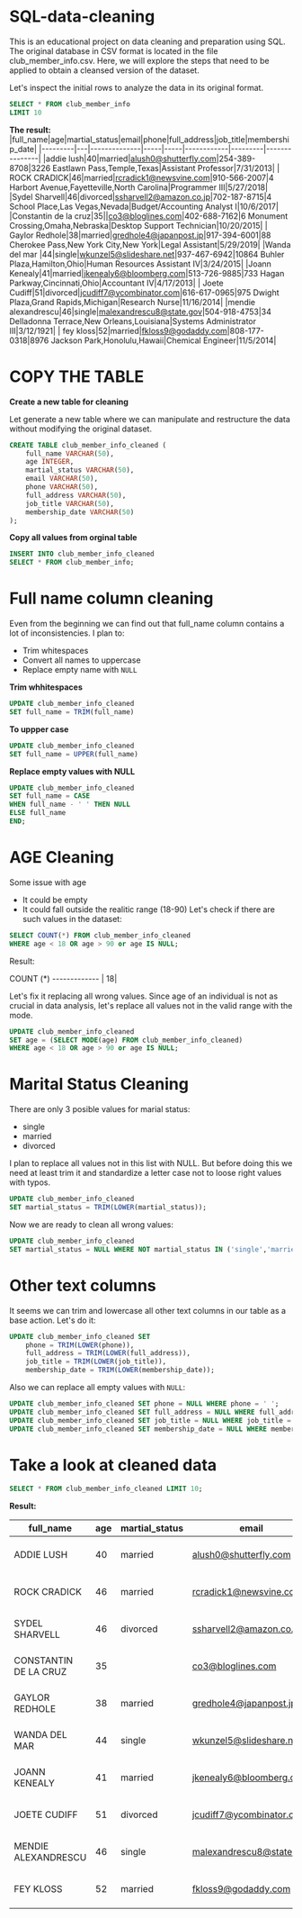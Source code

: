 # SQL-data-cleaning
This is an educational project on data cleaning and preparation using SQL. The original database in CSV format is located in the file club_member_info.csv. Here, we will explore the steps that need to be applied to obtain a cleansed version of the dataset.

Let's inspect the initial rows to analyze the data in its original format.

```SQL
SELECT * FROM club_member_info 
LIMIT 10
```


**The result:**
|full_name|age|martial_status|email|phone|full_address|job_title|membership_date|
|---------|---|--------------|-----|-----|------------|---------|---------------|
|addie lush|40|married|alush0@shutterfly.com|254-389-8708|3226 Eastlawn Pass,Temple,Texas|Assistant Professor|7/31/2013|
|      ROCK CRADICK|46|married|rcradick1@newsvine.com|910-566-2007|4 Harbort Avenue,Fayetteville,North Carolina|Programmer III|5/27/2018|
|Sydel Sharvell|46|divorced|ssharvell2@amazon.co.jp|702-187-8715|4 School Place,Las Vegas,Nevada|Budget/Accounting Analyst I|10/6/2017|
|Constantin de la cruz|35||co3@bloglines.com|402-688-7162|6 Monument Crossing,Omaha,Nebraska|Desktop Support Technician|10/20/2015|
|  Gaylor Redhole|38|married|gredhole4@japanpost.jp|917-394-6001|88 Cherokee Pass,New York City,New York|Legal Assistant|5/29/2019|
|Wanda del mar       |44|single|wkunzel5@slideshare.net|937-467-6942|10864 Buhler Plaza,Hamilton,Ohio|Human Resources Assistant IV|3/24/2015|
|Joann Kenealy|41|married|jkenealy6@bloomberg.com|513-726-9885|733 Hagan Parkway,Cincinnati,Ohio|Accountant IV|4/17/2013|
|   Joete Cudiff|51|divorced|jcudiff7@ycombinator.com|616-617-0965|975 Dwight Plaza,Grand Rapids,Michigan|Research Nurse|11/16/2014|
|mendie alexandrescu|46|single|malexandrescu8@state.gov|504-918-4753|34 Delladonna Terrace,New Orleans,Louisiana|Systems Administrator III|3/12/1921|
| fey kloss|52|married|fkloss9@godaddy.com|808-177-0318|8976 Jackson Park,Honolulu,Hawaii|Chemical Engineer|11/5/2014|

# COPY THE TABLE

**Create a new table for cleaning**

Let generate a new table where we can manipulate and restructure the data without modifying the original dataset.

```SQL
CREATE TABLE club_member_info_cleaned (
	full_name VARCHAR(50),
	age INTEGER,
	martial_status VARCHAR(50),
	email VARCHAR(50),
	phone VARCHAR(50),
	full_address VARCHAR(50),
	job_title VARCHAR(50),
	membership_date VARCHAR(50)
);
```

**Copy all values from orginal table**

```SQL
INSERT INTO club_member_info_cleaned
SELECT * FROM club_member_info;
```
# Full name column cleaning

Even from the beginning we can find out that full_name column contains a lot of inconsistencies. 
I plan to:
- Trim whitespaces
- Convert all names to uppercase
- Replace empty name with `NULL`

**Trim whhitespaces**

```SQL
UPDATE club_member_info_cleaned
SET full_name = TRIM(full_name)
```
**To uppper case**

```SQL
UPDATE club_member_info_cleaned
SET full_name = UPPER(full_name)
```
**Replace empty values with NULL**

```SQL
UPDATE club_member_info_cleaned
SET full_name = CASE
WHEN full_name - ' ' THEN NULL
ELSE full_name
END;
```

# AGE Cleaning

Some issue with age
- It could be empty
- It could fall outside the realitic range (18-90)
Let's check if there are such values in the dataset:

```SQL
SELECT COUNT(*) FROM club_member_info_cleaned
WHERE age < 18 OR age > 90 or age IS NULL;
```

Result:
                    
                    
COUNT (*) 
------------- |
18| 

Let's fix it replacing all wrong values. Since age of an individual is not as crucial in data analysis, let's replace all values not in the valid range with the mode.

```SQL
UPDATE club_member_info_cleaned
SET age = (SELECT MODE(age) FROM club_member_info_cleaned)
WHERE age < 18 OR age > 90 or age IS NULL;
```

# Marital Status Cleaning

There are only 3 posible values for marial status:
- single
- married
- divorced

I plan to replace all values not in this list with NULL. But before doing this we need at least trim it and standardize a letter case not to loose right values with typos.

```SQL
UPDATE club_member_info_cleaned
SET martial_status = TRIM(LOWER(martial_status));
```

Now we are ready to clean all wrong values:

```SQL
UPDATE club_member_info_cleaned
SET martial_status = NULL WHERE NOT martial_status IN ('single','married','divorced');
```
# Other text columns

It seems we can trim and lowercase all other text columns in our table as a base action. Let's do it:

```SQL
UPDATE club_member_info_cleaned SET
	phone = TRIM(LOWER(phone)),
	full_address = TRIM(LOWER(full_address)),
	job_title = TRIM(LOWER(job_title)),
	membership_date = TRIM(LOWER(membership_date));
```

Also we can replace all empty values with `NULL`:

```SQL
UPDATE club_member_info_cleaned SET phone = NULL WHERE phone = ' ';
UPDATE club_member_info_cleaned SET full_address = NULL WHERE full_address = ' ';
UPDATE club_member_info_cleaned SET job_title = NULL WHERE job_title = ' ';
UPDATE club_member_info_cleaned SET membership_date = NULL WHERE membership_date = ' ';
```

# Take a look at cleaned data

```SQL
SELECT * FROM club_member_info_cleaned LIMIT 10;
```

**Result:**

|full_name|age|martial_status|email|phone|full_address|job_title|membership_date|
|---------|---|--------------|-----|-----|------------|---------|---------------|
|ADDIE LUSH|40|married|alush0@shutterfly.com|254-389-8708|3226 eastlawn pass,temple,texas|assistant professor|7/31/2013|
|ROCK CRADICK|46|married|rcradick1@newsvine.com|910-566-2007|4 harbort avenue,fayetteville,north carolina|programmer iii|5/27/2018|
|SYDEL SHARVELL|46|divorced|ssharvell2@amazon.co.jp|702-187-8715|4 school place,las vegas,nevada|budget/accounting analyst i|10/6/2017|
|CONSTANTIN DE LA CRUZ|35||co3@bloglines.com|402-688-7162|6 monument crossing,omaha,nebraska|desktop support technician|10/20/2015|
|GAYLOR REDHOLE|38|married|gredhole4@japanpost.jp|917-394-6001|88 cherokee pass,new york city,new york|legal assistant|5/29/2019|
|WANDA DEL MAR|44|single|wkunzel5@slideshare.net|937-467-6942|10864 buhler plaza,hamilton,ohio|human resources assistant iv|3/24/2015|
|JOANN KENEALY|41|married|jkenealy6@bloomberg.com|513-726-9885|733 hagan parkway,cincinnati,ohio|accountant iv|4/17/2013|
|JOETE CUDIFF|51|divorced|jcudiff7@ycombinator.com|616-617-0965|975 dwight plaza,grand rapids,michigan|research nurse|11/16/2014|
|MENDIE ALEXANDRESCU|46|single|malexandrescu8@state.gov|504-918-4753|34 delladonna terrace,new orleans,louisiana|systems administrator iii|3/12/1921|
|FEY KLOSS|52|married|fkloss9@godaddy.com|808-177-0318|8976 jackson park,honolulu,hawaii|chemical engineer|11/5/2014|

